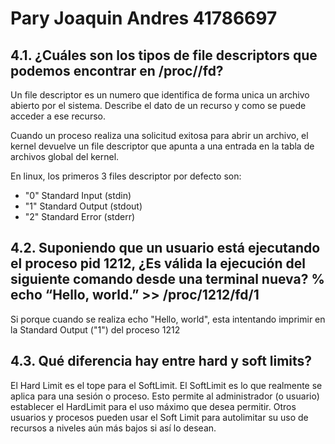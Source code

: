 # Pary Joaquin Andres 41786697 

## 4.1. ¿Cuáles son los tipos de file descriptors que podemos encontrar en /proc//fd?

Un file descriptor es un numero que identifica de forma unica un archivo abierto por el sistema. Describe el dato de un recurso y como se puede acceder a ese recurso.

Cuando un proceso realiza una solicitud exitosa para abrir un archivo, el kernel devuelve un file descriptor que apunta a una entrada en la tabla de archivos global del kernel.

En linux, los primeros 3 files descriptor por defecto son:
* "0" Standard Input (stdin)
* "1" Standard Output (stdout)
* "2" Standard Error (stderr)

## 4.2. Suponiendo que un usuario está ejecutando el proceso pid 1212, ¿Es válida la ejecución del siguiente comando desde una terminal nueva? % echo “Hello, world.” >> /proc/1212/fd/1

Si porque cuando se realiza echo "Hello, world", esta intentando imprimir en la Standard Output ("1") del proceso 1212

## 4.3. Qué diferencia hay entre hard y soft limits?

El Hard Limit es el tope para el SoftLimit. El SoftLimit es lo que realmente se aplica para una sesión o proceso. Esto permite al administrador (o usuario) establecer el HardLimit para el uso máximo que desea permitir. Otros usuarios y procesos pueden usar el Soft Limit para autolimitar su uso de recursos a niveles aún más bajos si así lo desean.